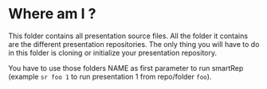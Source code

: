 Where am I ?
================================

This folder contains all presentation source files. All the folder it contains are the different presentation repositories. The only thing you will have to do in this folder is cloning or initialize your presentation repository. 

You have to use those folders NAME as first parameter to run smartRep (example `sr foo 1` to run presentation 1 from repo/folder `foo`).





